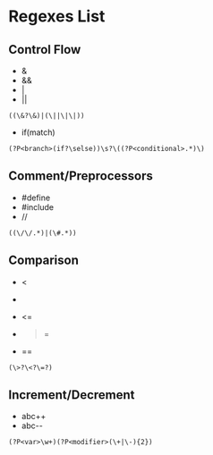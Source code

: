 # Regexes List

## Control Flow

- &
- &&
- |
- ||

```
((\&?\&)|(\||\|\|))
```

- if(match)

```
(?P<branch>(if?\selse))\s?\((?P<conditional>.*)\)
```

## Comment/Preprocessors

- #define
- #include
- //

```
((\/\/.*)|(\#.*))
```

## Comparison

- <
- >
- <=
- >=
- ==

```
(\>?\<?\=?)
```

## Increment/Decrement

- abc++
- abc--

```
(?P<var>\w+)(?P<modifier>(\+|\-){2})
```



